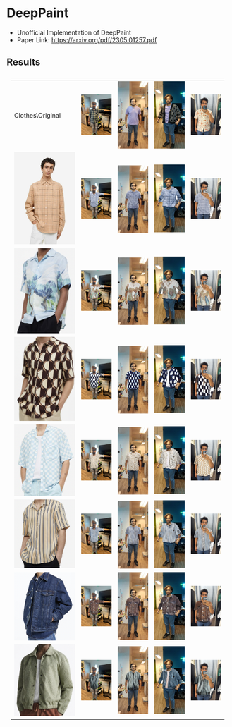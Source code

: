 # DeepPaint
- Unofficial Implementation of DeepPaint
- Paper Link: https://arxiv.org/pdf/2305.01257.pdf

## Results

<table style="padding:10px">
  <tr>
    <td>Clothes\Original</td>
    <td><img src = "DebugImages/Images/img1.jpg"   alt="1" width = 200px></td>
    <td><img src = "DebugImages/Images/img2.jpg"   alt="1" width = 200px></td>
    <td><img src = "DebugImages/Images/img3.jpg"   alt="1" width = 200px></td>
    <td><img src = "DebugImages/Images/img4.jpg"   alt="1" width = 200px></td>
  </tr>
  <tr>
    <td> <img src="./DebugImages/TargetClothes/Shirts/test1/1.jpeg"  alt="1" width = 200px ></td>
    <td> <img src="./ResultsPredictions/Shirt/test1/shirt_test1img1.jpg"  alt="1" width = 200px ></td>
    <td><img src="./ResultsPredictions/Shirt/test1/shirt_test1img2.jpg" align="right" alt="2" width = 200px></td>
    <td><img src="./ResultsPredictions/Shirt/test1/shirt_test1img3.jpg" alt="3" width = 200px></td>
    <td><img src="./ResultsPredictions/Shirt/test1/shirt_test1img4.jpg" alt="3" width = 200px></td>
   <!--<td><img src="./Scshot/trip_end.png" align="right" alt="4" width =  279px height = 496px></td>-->
  </tr>
  <tr>
    <td> <img src="./DebugImages/TargetClothes/Shirts/test2/a.png"  alt="1" width = 200px ></td>
    <td> <img src="./ResultsPredictions/Shirt/test2/shirt_test2img1.jpg"  alt="1" width = 200px ></td>
    <td><img src="./ResultsPredictions/Shirt/test2/shirt_test2img2.jpg" align="right" alt="2" width = 200px></td>
    <td><img src="./ResultsPredictions/Shirt/test2/shirt_test2img3.jpg" alt="3" width = 200px></td>
    <td><img src="./ResultsPredictions/Shirt/test2/shirt_test2img4.jpg" alt="3" width = 200px></td>
   <!--<td><img src="./Scshot/trip_end.png" align="right" alt="4" width =  279px height = 496px></td>-->
  </tr>
  <tr>
    <td> <img src="./DebugImages/TargetClothes/Shirts/test4/Screenshot 2023-04-28 at 11.53.31 PM.png"  alt="1" width = 200px ></td>
    <td> <img src="./ResultsPredictions/Shirt/test3/shirt_test3img1.jpg"  alt="1" width = 200px ></td>
    <td><img src="./ResultsPredictions/Shirt/test3/shirt_test3img2.jpg" align="right" alt="2" width = 200px></td>
    <td><img src="./ResultsPredictions/Shirt/test3/shirt_test3img3.jpg" alt="3" width = 200px></td>
    <td><img src="./ResultsPredictions/Shirt/test3/shirt_test3img4.jpg" alt="3" width = 200px></td>
   <!--<td><img src="./Scshot/trip_end.png" align="right" alt="4" width =  279px width = 200px></td>-->
  </tr>
  <tr>
    <td> <img src="./DebugImages/TargetClothes/Shirts/test3/Screenshot 2023-04-28 at 6.10.19 PM.png"  alt="1" width = 200px ></td>
    <td> <img src="./ResultsPredictions/Shirt/test4/shirt_test4img1.jpg"  alt="1" width = 200px ></td>
    <td><img src="./ResultsPredictions/Shirt/test4/shirt_test4img2.jpg" align="right" alt="2" width = 200px></td>
    <td><img src="./ResultsPredictions/Shirt/test4/shirt_test4img3.jpg" alt="3" width = 200px></td>
    <td><img src="./ResultsPredictions/Shirt/test4/shirt_test4img4.jpg" alt="3" width = 200px></td>
   <!--<td><img src="./Scshot/trip_end.png" align="right" alt="4" width =  279px height = 496px></td>-->
  </tr>
  <tr>
    <td> <img src="./DebugImages/TargetClothes/Shirts/test5/Screenshot 2023-04-28 at 11.35.25 PM.png"  alt="1" width = 200px ></td>
    <td> <img src="./ResultsPredictions/Shirt/test5/shirt_test5img1.jpg"  alt="1" width = 200px ></td>
    <td><img src="./ResultsPredictions/Shirt/test5/shirt_test5img2.jpg" align="right" alt="2" width = 200px></td>
    <td><img src="./ResultsPredictions/Shirt/test5/shirt_test5img3.jpg" alt="3" width = 200px></td>
    <td><img src="./ResultsPredictions/Shirt/test5/shirt_test5img4.jpg" alt="3" width = 200px></td>
   <!--<td><img src="./Scshot/trip_end.png" align="right" alt="4" width =  279px height = 496px></td>-->
  </tr>
  <tr>
    <td> <img src="./DebugImages/TargetClothes/Jackets/test1/Screenshot 2023-04-28 at 4.45.58 PM.png"  alt="1" width = 200px ></td>
    <td> <img src="./ResultsPredictions/Jackets/test1/jacket_test1img1.jpg"  alt="1" width = 200px ></td>
    <td> <img src="./ResultsPredictions/Jackets/test1/jacket_test1img2.jpg"  alt="1" width = 200px ></td>
    <td> <img src="./ResultsPredictions/Jackets/test1/jacket_test1img3.jpg"  alt="1" width = 200px ></td>
    <td> <img src="./ResultsPredictions/Jackets/test1/jacket_test1img4.jpg"  alt="1" width = 200px ></td>
    <!--<td><img src="./Scshot/trip_end.png" align="right" alt="4" width =  279px height = 496px></td>-->
  </tr>
  <tr>
    <td> <img src="./DebugImages/TargetClothes/Jackets/test2/Screenshot 2023-04-29 at 4.05.15 PM.png"  alt="1" width = 200px ></td>
    <td> <img src="./ResultsPredictions/Jackets/type2/jacket_test2img1.jpg"  alt="1" width = 200px ></td>
    <td> <img src="./ResultsPredictions/Jackets/type2/jacket_test2img2.jpg"  alt="1" width = 200px ></td>
    <td> <img src="./ResultsPredictions/Jackets/type2/jacket_test2img3.jpg"  alt="1" width = 200px ></td>
    <td> <img src="./ResultsPredictions/Jackets/type2/jacket_test2img4.jpg"  alt="1" width = 200px ></td>
    <!--<td><img src="./Scshot/trip_end.png" align="right" alt="4" width =  279px height = 496px></td>-->
  </tr>
</table>
